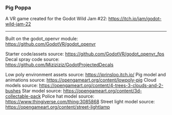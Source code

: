### Pig Poppa

A VR game created for the Godot Wild Jam #22: https://itch.io/jam/godot-wild-jam-22

---

Built on the godot_openvr module: https://github.com/GodotVR/godot_openvr

Starter code/assets source: https://github.com/GodotVR/godot_openvr_fps
Decal spray code source: https://github.com/Miziziziz/GodotProjectedDecals

Low poly environment assets source: https://jprinsloo.itch.io/
Pig model and animations source: https://opengameart.org/content/lowpoly-pig
Cloud models source: https://opengameart.org/content/4-trees-3-clouds-and-2-bushes
Star model source: https://opengameart.org/content/3d-collectable-pack
Police hat model source: https://www.thingiverse.com/thing:3085868
Street light model source: https://opengameart.org/content/street-lightlamp
